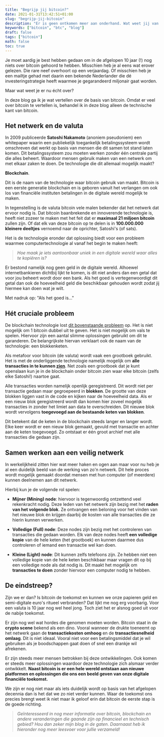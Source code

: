 ```yaml
---
title: "Begrijp jij bitcoin?"
date: 2021-01-31T13:42:51+01:00
slug: "begrijp-jij-bitcoin"
description: "Er is geen ontkomen meer aan onderhand. Wat weet jij van bitcoin?"
keywords: ["bitcoin", "btc", "blog"]
draft: false
tags: ["bitcoin"]
math: false
toc: true
---
```


Je moet aardig je best hebben gedaan om in de afgelopen 10 jaar (!) nog niets over bitcoin gehoord te hebben. Misschien heb je al eens wat erover gelezen. Die rare neef overhoort op een verjaardag. Of misschien heb je een mailtje gehad met daarin een bekende Nederlander die dé investeringstrategie heeft waarmee je gegarandeerd miljonair gaat worden.

Maar wat weet je er nu écht over?

In deze blog ga ik je wat vertellen over de basis van bitcoin. Omdat er veel over bitcoin te vertellen is, behandel ik in deze blog alleen de technische kant van bitcoin.

## Het netwerk en de valuta
In 2009 publiceerde **Satoshi Nakamoto** (anoniem pseudoniem) een whitepaper waarin een publiekelijk toegankelijk betalingssysteem wordt omschreven dat werkt op basis van mensen die dit samen tot stand laten komen. Dit betalingssysteem zou moeten werken zonder één centrale partij die alles beheert. Waardoor mensen gebruik maken van een netwerk om met elkaar zaken te doen. De technologie die dit allemaal mogelijk maakt?

**Blockchain**.

Dit is de naam van de technologie waar bitcoin gebruik van maakt. Bitcoin is een eerste generatie blockchain en is geboren vanuit het verlangen om ook los van financiële instituten betalingen in de digitale wereld mogelijk te maken.

In tegenstelling is de valuta bitcoin vele malen bekender dat het netwerk dat ervoor nodig is. Dat bitcoin baanbrekende en innoverende technologie is, heeft niet zozeer te maken met het feit dat er **maximaal 21 miljoen bitcoin** zullen zijn. Of dat elk van deze bitcoin op te delen is in **100.000.000 kleinere deeltjes** vernoemd naar de oprichter, Satoshi's (of sats).

Het is de technologie eronder dat oplossing biedt voor een probleem waarmee computertechnologie al vanaf het begin te maken heeft:

> _Hoe maak je iets aantoonbaar uniek in een digitale wereld waar alles te kopiëren is?_

Er bestond namelijk nog geen geld in de digitale wereld. Alhoewel internetbankieren dichtbij lijkt te komen, is dit niet anders dan een getal dat voor jou beheert wordt door een bank. Als het goed is vertegenwoordigt dit getal dan ook de hoeveelheid geld die beschikbaar gehouden wordt zodat jij hiermee kan doen wat je wilt.

Met nadruk op: "Als het goed is..."

## Hét cruciale probleem
De blockchain technologie lost [dit bovenstaande probleem](https://en.wikipedia.org/wiki/Double-spending) op. Het is niet mogelijk om 1 bitcoin dubbel uit te geven. Het is niet mogelijk om vals te spelen. Hiervoor zijn een aantal slimme oplossingen gebruikt om dit te garanderen. De belangrijkste hiervan verklaart ook de naam van de technologie: een blokkenketen.

Als metafoor voor bitcoin (de valuta) wordt vaak een grootboek gebruikt. Het is met de onderliggende technologie namelijk mogelijk om **alle transacties in te kunnen [zien](https://www.blockchain.com/explorer)**. Net zoals een grootboek dat je kunt openslaan kun je in de blockchain onder bitcoin zien waar elke bitcoin (zelfs elke Satoshi!) naartoe gaat.

Alle transacties worden namelijk openlijk geregistreerd. Dit wordt niet per transactie gedaan maar gegroepeerd in **blokken**. De grootte van deze blokken liggen vast in de code en kijken naar de hoeveelheid data. Als er een nieuw blok geregistreerd wordt dan komen hier zoveel mogelijk transacties in zonder het limiet aan data te overschreiden. Dit nieuwe blok wordt vervolgens **toegevoegd aan de bestaande keten van blokken**.

Dit betekent dat de keten in de blockchain steeds langer en langer wordt. Elke keer wordt er een nieuw blok gemaakt, gevuld met transactie en achter aan de keten toegevoegd. Zo ontstaat er één groot archief met alle transacties die gedaan zijn.

## Samen werken aan een veilig netwerk
In werkelijkheid zitten hier wat meer haken en ogen aan maar voor nu heb je al een duidelijk beeld van de werking van zo'n netwerk. Dit hele proces wordt mogelijk gemaakt doordat mensen met hun computer (of meerdere) kunnen deelnemen aan dit netwerk.

Hierbij kun je de volgende rol spelen:

- **Mijner (Mining) node**: hiervoor is tegenwoordig ontzettend veel rekenkracht nodig. Deze leden van het netwerk zijn bezig met het **raden van het volgende blok**. Ze ontvangen een beloning voor het vinden van het nieuwe blok én krijgen daarbij de kosten van alle transacties die ze hierin kunnen verwerken.

- **Volledige (Full) node**: Deze nodes zijn bezig met het controleren van transacties die gedaan worden. Elk van deze nodes heeft **een volledige kopie** van de hele keten (het grootboek) en kunnen daarmee dus controleren of iemand een transactie wel kan doen.

- **Kleine (Light) node**: Dit kunnen zelfs telefoons zijn. Ze hebben niet een volledige kopie van de hele keten beschikbaar maar vragen dit op bij een volledige node als dat nodig is. Dit maakt het mogelijk om **transacties te doen** zonder hiervoor een computer nodig te hebben.

## De eindstreep?
Zijn we er dan? Is bitcoin de toekomst en kunnen we onze papieren geld en semi-digitale euro's ritueel verbranden? Dat lijkt me nog erg voorbarig. Voor een valuta is 10 jaar nog wel heel jong. Toch ziet het er alsnog goed uit voor de nabije toekomst.

Er zijn nog wel wat hordes die genomen moeten worden. Bitcoin staat in de **crypto scene** bekend als een dino. Vooral wanneer de drukte toeneemt op het netwerk gaan de **transactiekosten omhoog** en de **transactiesnelheid omlaag**. Dit is niet ideaal. Vooral niet voor een betalingsmiddel dat je wil gebruiken als je boodschappen gaat doen of snel een drankje wil afrekenen.

Er zijn steeds meer mensen betrokken bij deze ontwikkelingen. Ook komen er steeds meer oplossingen waardoor deze technologie zich alsmaar verder ontwikkelt. **Naast bitcoin is er een hele wereld ontstaan aan nieuwe platformen en oplossingen die ons een beeld geven van onze digitale financiële toekomst.**

We zijn er nog niet maar als iets duidelijk wordt op basis van het afgelopen decennia dan is het dat we zo niet verder kunnen. Waar de toekomst ons precies brengt weet ik niet maar ik geloof erin dat bitcoin de eerste stap is de goede richting.

> _Geïnteresseerd in nog meer informatie over bitcoin, blockchain en  andere veranderingen die gaande zijn op financieel en technisch gebied? Hou dan zeker mijn blog in de gaten. Daarnaast heb ik hieronder nog meer leesvoer voor jullie verzameld!_